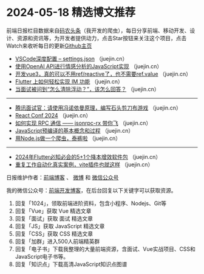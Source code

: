 # 2024-05-18 精选博文推荐

前端日报栏目数据来自[码农头条](http://toutiao.qdkfweb.cn/)（我开发的爬虫），每日分享前端、移动开发、设计、资源和资讯等，为开发者提供动力，点击Star按钮来关注这个项目，点击Watch来收听每日的更新[Github主页](https://github.com/kujian/frontendDaily)
* [VSCode深度配置 &#8211; settings.json](https://juejin.cn/post/7369029201579343887) （juejin.cn）
* [使用OpenAI API进行情感分析的JavaScript实现](https://juejin.cn/post/7369165310181867560) （juejin.cn）
* [开发vue3，真的可以不用ref/reactive了，也不需要ref.value](https://juejin.cn/post/7369113568573292556) （juejin.cn）
* [Flutter 上如何轻松实现 IM 功能](https://juejin.cn/post/7369165462570467365) （juejin.cn）
* [当面试被问到“怎么清除浮动？”，该怎么回答？](https://juejin.cn/post/7368720213514993664) （juejin.cn）

***
* [腾讯面试官：请使用冯诺依曼原理，编写石头剪刀布游戏](https://juejin.cn/post/7368692841299066934) （juejin.cn）
* [React Conf 2024](https://juejin.cn/post/7369534073099812891) （juejin.cn）
* [如何实现 RPC 通信 —— jsonrpc-rx 带你飞](https://juejin.cn/post/7368784048574627874) （juejin.cn）
* [JavaScript预编译的基本概念和过程](https://juejin.cn/post/7369443752551268379) （juejin.cn）
* [用Node.js做一个爬虫，泰裤啦](https://juejin.cn/post/7369534132081737766) （juejin.cn）

***
* [2024年Flutter必知必会的5+1个降本增效软件包](https://juejin.cn/post/7369178977473331237) （juejin.cn）
* [重复工作自动化真实案例，vite插件也就这样](https://juejin.cn/post/7369143633419288585) （juejin.cn）

日报维护作者：[前端博客](https://qdkfweb.cn/) 、 [微博](http://weibo.com/kujian) 和 [微信公众号](https://open.weixin.qq.com/qr/code?username=caibaojian_com)

我的微信公众号：[前端开发博客](https://open.weixin.qq.com/qr/code?username=caibaojian_com)，在后台回复以下关键字可以获取资源。

1. 回复「1024」，领取前端进阶资料，包含小程序、Nodejs、Git等
2. 回复「Vue」获取 Vue 精选文章
3. 回复「面试」获取 面试 精选文章
4. 回复「JS」获取 JavaScript 精选文章
5. 回复「CSS」获取 CSS 精选文章
6. 回复「加群」进入500人前端精英群
7. 回复「电子书」下载我整理的大量前端资源，含面试、Vue实战项目、CSS和JavaScript电子书等。
8. 回复「知识点」下载高清JavaScript知识点图谱